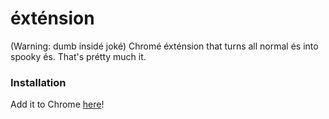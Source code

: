 # éxténsion
(Warning: dumb insidé joké) Chromé éxténsion that turns all normal és into spooky és. That's prétty much it.

### Installation
Add it to Chrome [here](https://chrome.google.com/webstore/detail/%C3%A9nator/jiigipabiamfhjkfpindccippefkepbe)!
